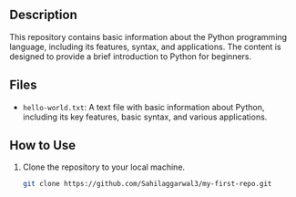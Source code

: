 ## Description

This repository contains basic information about the Python programming language, including its features, syntax, and applications. The content is designed to provide a brief introduction to Python for beginners.

## Files

- `hello-world.txt`: A text file with basic information about Python, including its key features, basic syntax, and various applications.

## How to Use

1. Clone the repository to your local machine.
   ```sh
   git clone https://github.com/Sahilaggarwal3/my-first-repo.git
   ```
